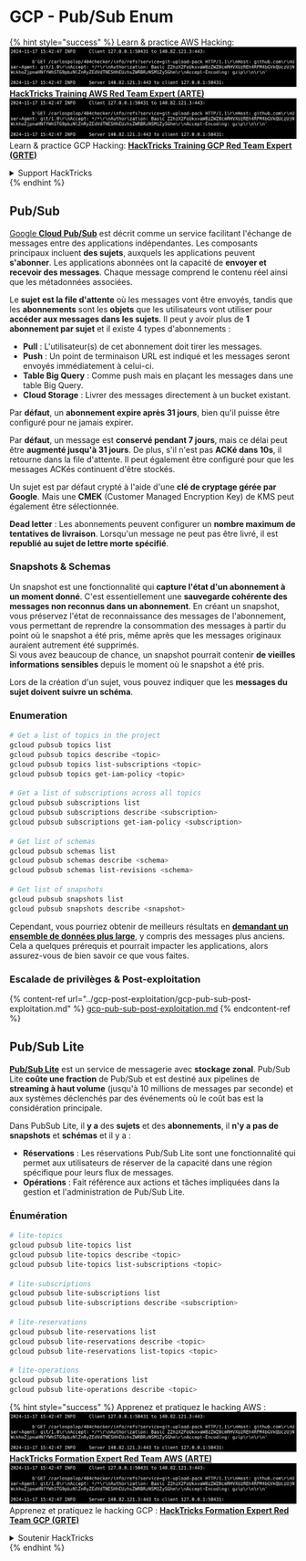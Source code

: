# GCP - Pub/Sub Enum

{% hint style="success" %}
Learn & practice AWS Hacking:<img src="../../../.gitbook/assets/image (1).png" alt="" data-size="line">[**HackTricks Training AWS Red Team Expert (ARTE)**](https://training.hacktricks.xyz/courses/arte)<img src="../../../.gitbook/assets/image (1).png" alt="" data-size="line">\
Learn & practice GCP Hacking: <img src="../../../.gitbook/assets/image (2).png" alt="" data-size="line">[**HackTricks Training GCP Red Team Expert (GRTE)**<img src="../../../.gitbook/assets/image (2).png" alt="" data-size="line">](https://training.hacktricks.xyz/courses/grte)

<details>

<summary>Support HackTricks</summary>

* Check the [**subscription plans**](https://github.com/sponsors/carlospolop)!
* **Join the** 💬 [**Discord group**](https://discord.gg/hRep4RUj7f) or the [**telegram group**](https://t.me/peass) or **follow** us on **Twitter** 🐦 [**@hacktricks\_live**](https://twitter.com/hacktricks\_live)**.**
* **Share hacking tricks by submitting PRs to the** [**HackTricks**](https://github.com/carlospolop/hacktricks) and [**HackTricks Cloud**](https://github.com/carlospolop/hacktricks-cloud) github repos.

</details>
{% endhint %}

## Pub/Sub <a href="#reviewing-cloud-pubsub" id="reviewing-cloud-pubsub"></a>

[Google **Cloud Pub/Sub**](https://cloud.google.com/pubsub/) est décrit comme un service facilitant l'échange de messages entre des applications indépendantes. Les composants principaux incluent **des sujets**, auxquels les applications peuvent **s'abonner**. Les applications abonnées ont la capacité de **envoyer et recevoir des messages**. Chaque message comprend le contenu réel ainsi que les métadonnées associées.

Le **sujet est la file d'attente** où les messages vont être envoyés, tandis que les **abonnements** sont les **objets** que les utilisateurs vont utiliser pour **accéder aux messages dans les sujets**. Il peut y avoir plus de **1 abonnement par sujet** et il existe 4 types d'abonnements :

* **Pull** : L'utilisateur(s) de cet abonnement doit tirer les messages.
* **Push** : Un point de terminaison URL est indiqué et les messages seront envoyés immédiatement à celui-ci.
* **Table Big Query** : Comme push mais en plaçant les messages dans une table Big Query.
* **Cloud Storage** : Livrer des messages directement à un bucket existant.

Par **défaut**, un **abonnement expire après 31 jours**, bien qu'il puisse être configuré pour ne jamais expirer.

Par **défaut**, un message est **conservé pendant 7 jours**, mais ce délai peut être **augmenté jusqu'à 31 jours**. De plus, s'il n'est pas **ACKé dans 10s**, il retourne dans la file d'attente. Il peut également être configuré pour que les messages ACKés continuent d'être stockés.

Un sujet est par défaut crypté à l'aide d'une **clé de cryptage gérée par Google**. Mais une **CMEK** (Customer Managed Encryption Key) de KMS peut également être sélectionnée.

**Dead letter** : Les abonnements peuvent configurer un **nombre maximum de tentatives de livraison**. Lorsqu'un message ne peut pas être livré, il est **republié au sujet de lettre morte spécifié**.

### Snapshots & Schemas

Un snapshot est une fonctionnalité qui **capture l'état d'un abonnement à un moment donné**. C'est essentiellement une **sauvegarde cohérente des messages non reconnus dans un abonnement**. En créant un snapshot, vous préservez l'état de reconnaissance des messages de l'abonnement, vous permettant de reprendre la consommation des messages à partir du point où le snapshot a été pris, même après que les messages originaux auraient autrement été supprimés.\
Si vous avez beaucoup de chance, un snapshot pourrait contenir **de vieilles informations sensibles** depuis le moment où le snapshot a été pris.

Lors de la création d'un sujet, vous pouvez indiquer que les **messages du sujet doivent suivre un schéma**.

### Enumeration
```bash
# Get a list of topics in the project
gcloud pubsub topics list
gcloud pubsub topics describe <topic>
gcloud pubsub topics list-subscriptions <topic>
gcloud pubsub topics get-iam-policy <topic>

# Get a list of subscriptions across all topics
gcloud pubsub subscriptions list
gcloud pubsub subscriptions describe <subscription>
gcloud pubsub subscriptions get-iam-policy <subscription>

# Get list of schemas
gcloud pubsub schemas list
gcloud pubsub schemas describe <schema>
gcloud pubsub schemas list-revisions <schema>

# Get list of snapshots
gcloud pubsub snapshots list
gcloud pubsub snapshots describe <snapshot>
```
Cependant, vous pourriez obtenir de meilleurs résultats en [**demandant un ensemble de données plus large**](https://cloud.google.com/pubsub/docs/replay-overview), y compris des messages plus anciens. Cela a quelques prérequis et pourrait impacter les applications, alors assurez-vous de bien savoir ce que vous faites.

### Escalade de privilèges & Post-exploitation

{% content-ref url="../gcp-post-exploitation/gcp-pub-sub-post-exploitation.md" %}
[gcp-pub-sub-post-exploitation.md](../gcp-post-exploitation/gcp-pub-sub-post-exploitation.md)
{% endcontent-ref %}

## Pub/Sub Lite

[**Pub/Sub Lite**](https://cloud.google.com/pubsub/docs/choosing-pubsub-or-lite) est un service de messagerie avec **stockage zonal**. Pub/Sub Lite **coûte une fraction** de Pub/Sub et est destiné aux pipelines de **streaming à haut volume** (jusqu'à 10 millions de messages par seconde) et aux systèmes déclenchés par des événements où le coût bas est la considération principale.

Dans PubSub Lite, il **y a** des **sujets** et des **abonnements**, il **n'y a pas de snapshots** et **schémas** et il y a :

* **Réservations** : Les réservations Pub/Sub Lite sont une fonctionnalité qui permet aux utilisateurs de réserver de la capacité dans une région spécifique pour leurs flux de messages.
* **Opérations** : Fait référence aux actions et tâches impliquées dans la gestion et l'administration de Pub/Sub Lite.

### Énumération
```bash
# lite-topics
gcloud pubsub lite-topics list
gcloud pubsub lite-topics describe <topic>
gcloud pubsub lite-topics list-subscriptions <topic>

# lite-subscriptions
gcloud pubsub lite-subscriptions list
gcloud pubsub lite-subscriptions describe <subscription>

# lite-reservations
gcloud pubsub lite-reservations list
gcloud pubsub lite-reservations describe <topic>
gcloud pubsub lite-reservations list-topics <topic>

# lite-operations
gcloud pubsub lite-operations list
gcloud pubsub lite-operations describe <topic>
```
{% hint style="success" %}
Apprenez et pratiquez le hacking AWS :<img src="../../../.gitbook/assets/image (1).png" alt="" data-size="line">[**HackTricks Formation Expert Red Team AWS (ARTE)**](https://training.hacktricks.xyz/courses/arte)<img src="../../../.gitbook/assets/image (1).png" alt="" data-size="line">\
Apprenez et pratiquez le hacking GCP : <img src="../../../.gitbook/assets/image (2).png" alt="" data-size="line">[**HackTricks Formation Expert Red Team GCP (GRTE)**<img src="../../../.gitbook/assets/image (2).png" alt="" data-size="line">](https://training.hacktricks.xyz/courses/grte)

<details>

<summary>Soutenir HackTricks</summary>

* Consultez les [**plans d'abonnement**](https://github.com/sponsors/carlospolop)!
* **Rejoignez le** 💬 [**groupe Discord**](https://discord.gg/hRep4RUj7f) ou le [**groupe telegram**](https://t.me/peass) ou **suivez** nous sur **Twitter** 🐦 [**@hacktricks\_live**](https://twitter.com/hacktricks\_live)**.**
* **Partagez des astuces de hacking en soumettant des PRs aux** [**HackTricks**](https://github.com/carlospolop/hacktricks) et [**HackTricks Cloud**](https://github.com/carlospolop/hacktricks-cloud) dépôts github.

</details>
{% endhint %}
